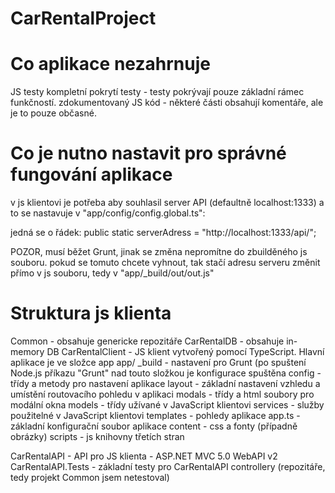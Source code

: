 CarRentalProject
==========

Co aplikace nezahrnuje
================================
JS testy
kompletní pokrytí testy - testy pokrývají pouze základní rámec funkčností.
zdokumentovaný JS kód - některé části obsahují komentáře, ale je to pouze občasné.

Co je nutno nastavit pro správné fungování aplikace
================================================================
v js klientovi je potřeba aby souhlasil server API (defaultně localhost:1333) a to se nastavuje v "app/config/config.global.ts":

jedná se o řádek:
public static serverAdress = "http://localhost:1333/api/";

POZOR, musí běžet Grunt, jinak se změna nepromítne do zbuilděného js souboru.
pokud se tomuto chcete vyhnout, tak stačí adresu serveru změnit přímo v js souboru, tedy v "app/_build/out/out.js"

Struktura js klienta
================================
Common - obsahuje genericke repozitáře
CarRentalDB - obsahuje in-memory DB
CarRentalClient - JS klient vytvořený pomocí TypeScript. Hlavní aplikace je ve složce app
  app/
      _build - nastavení pro Grunt (po spuštení Node.js příkazu "Grunt" nad touto složkou je konfigurace spuštěna
      config - třídy a metody pro nastavení aplikace
      layout - základní nastavení vzhledu a umístění routovacího pohledu v aplikaci
      modals - třídy a html soubory pro modální okna
      models - třídy užívané v JavaScript klientovi
      services - služby použitelné v JavaScript klientovi
      templates - pohledy aplikace
      app.ts - základní konfigurační soubor aplikace
  content - css a fonty (případně obrázky)
  scripts - js knihovny třetích stran
      
CarRentalAPI - API pro JS klienta - ASP.NET MVC 5.0 WebAPI v2
CarRentalAPI.Tests - základní testy pro CarRentalAPI controllery (repozitáře, tedy projekt Common jsem netestoval)

